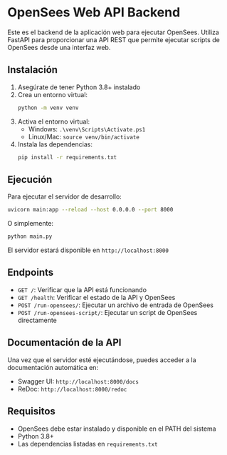 # OpenSees Web API Backend

Este es el backend de la aplicación web para ejecutar OpenSees. Utiliza FastAPI para proporcionar una API REST que permite ejecutar scripts de OpenSees desde una interfaz web.

## Instalación

1. Asegúrate de tener Python 3.8+ instalado
2. Crea un entorno virtual:
   ```bash
   python -m venv venv
   ```
3. Activa el entorno virtual:
   - Windows: `.\venv\Scripts\Activate.ps1`
   - Linux/Mac: `source venv/bin/activate`
4. Instala las dependencias:
   ```bash
   pip install -r requirements.txt
   ```

## Ejecución

Para ejecutar el servidor de desarrollo:

```bash
uvicorn main:app --reload --host 0.0.0.0 --port 8000
```

O simplemente:

```bash
python main.py
```

El servidor estará disponible en `http://localhost:8000`

## Endpoints

- `GET /`: Verificar que la API está funcionando
- `GET /health`: Verificar el estado de la API y OpenSees
- `POST /run-opensees/`: Ejecutar un archivo de entrada de OpenSees
- `POST /run-opensees-script/`: Ejecutar un script de OpenSees directamente

## Documentación de la API

Una vez que el servidor esté ejecutándose, puedes acceder a la documentación automática en:
- Swagger UI: `http://localhost:8000/docs`
- ReDoc: `http://localhost:8000/redoc`

## Requisitos

- OpenSees debe estar instalado y disponible en el PATH del sistema
- Python 3.8+
- Las dependencias listadas en `requirements.txt` 
